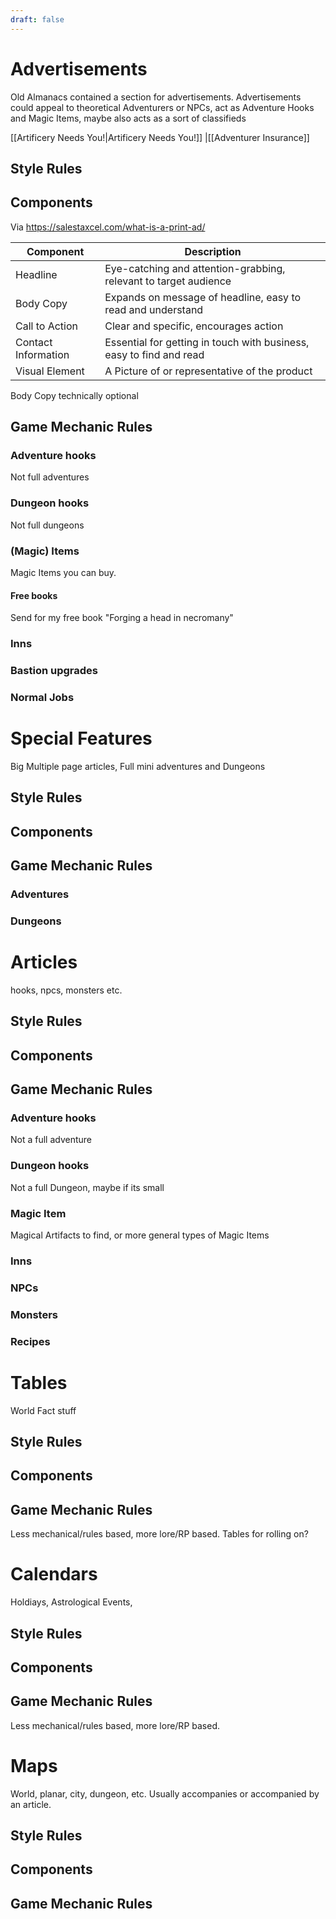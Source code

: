 ```yaml
---
draft: false
---
```


# Advertisements

Old Almanacs contained a section for advertisements. Advertisements could appeal to theoretical Adventurers or NPCs, act as Adventure Hooks and Magic Items, maybe also acts as a sort of classifieds

[[Artificery Needs You!|Artificery Needs You!]] |[[Adventurer Insurance]]

## Style Rules
## Components
Via https://salestaxcel.com/what-is-a-print-ad/

| Component           | Description                                                         |
| ------------------- | ------------------------------------------------------------------- |
| Headline            | Eye-catching and attention-grabbing, relevant to target audience    |
| Body Copy           | Expands on message of headline, easy to read and understand         |
| Call to Action      | Clear and specific, encourages action                               |
| Contact Information | Essential for getting in touch with business, easy to find and read |
| Visual Element      | A Picture of or representative of the product                       |

Body Copy technically optional
## Game Mechanic Rules
### Adventure hooks
Not full adventures
### Dungeon hooks
Not full dungeons
### (Magic) Items
Magic Items you can buy.
#### Free books
Send for my free book "Forging a head in necromany" 
### Inns
### Bastion upgrades
### Normal Jobs
# Special Features

Big Multiple page articles, Full mini adventures and Dungeons

## Style Rules
## Components
## Game Mechanic Rules
### Adventures
### Dungeons
# Articles

 hooks, npcs, monsters etc.

## Style Rules
## Components
## Game Mechanic Rules
### Adventure hooks
Not a full adventure
### Dungeon hooks
Not a full Dungeon, maybe if its small
### Magic Item
Magical Artifacts to find, or more general types of Magic Items
### Inns
### NPCs
### Monsters
### Recipes
# Tables
World Fact stuff
## Style Rules
## Components
## Game Mechanic Rules
Less mechanical/rules based, more lore/RP based. Tables for rolling on?
# Calendars

Holdiays, Astrological Events,

## Style Rules
## Components
## Game Mechanic Rules
Less mechanical/rules based, more lore/RP based.
# Maps
World, planar, city, dungeon, etc. Usually accompanies or accompanied by an article.
## Style Rules
## Components
## Game Mechanic Rules